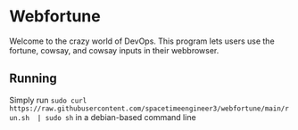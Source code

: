 # Webfortune
Welcome to the crazy world of DevOps. This program lets users use the fortune, cowsay, and cowsay inputs in their webbrowser. 

## Running
Simply run `sudo curl https://raw.githubusercontent.com/spacetimeengineer3/webfortune/main/run.sh  | sudo sh` in a debian-based command line

